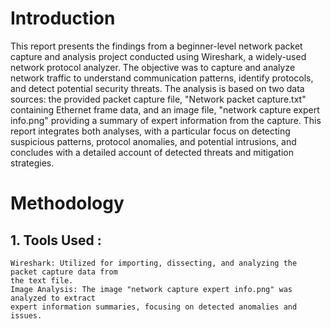 # Introduction
This report presents the findings from a beginner-level network packet capture and analysis
project conducted using Wireshark, a widely-used network protocol analyzer. The objective was
to capture and analyze network traffic to understand communication patterns, identify protocols, and detect potential security threats. The analysis is based on two data sources: the provided
packet capture file, "Network packet capture.txt" containing Ethernet frame data, and an image
file, "network capture expert info.png" providing a summary of expert information from the
capture. This report integrates both analyses, with a particular focus on detecting suspicious
patterns, protocol anomalies, and potential intrusions, and concludes with a detailed account of
detected threats and mitigation strategies.

# Methodology
## 1. Tools Used :
    Wireshark: Utilized for importing, dissecting, and analyzing the packet capture data from
    the text file. 
    Image Analysis: The image "network capture expert info.png" was analyzed to extract
    expert information summaries, focusing on detected anomalies and issues.
      

